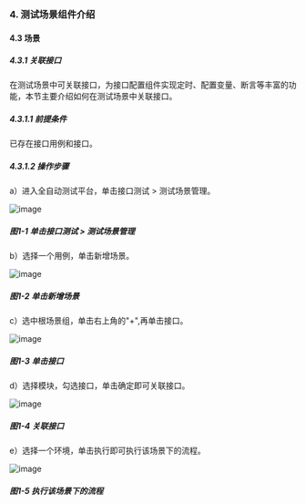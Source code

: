 ### 4. 测试场景组件介绍

#### 4.3 场景

##### 4.3.1 关联接口

在测试场景中可关联接口，为接口配置组件实现定时、配置变量、断言等丰富的功能，本节主要介绍如何在测试场景中关联接口。

##### 4.3.1.1 前提条件

已存在接口用例和接口。

##### 4.3.1.2 操作步骤

a）进入全自动测试平台，单击接口测试 > 测试场景管理。

![image](https://user-images.githubusercontent.com/79617492/192239520-9961fd8d-506c-4103-8b15-138cfc54838e.png)

##### 图1-1 单击接口测试 > 测试场景管理

b）选择一个用例，单击新增场景。

![image](https://user-images.githubusercontent.com/79617492/192239539-59781dce-3c20-469a-8f0d-9259f7b16d26.png)

##### 图1-2 单击新增场景

c）选中根场景组，单击右上角的"+",再单击接口。

![image](https://user-images.githubusercontent.com/79617492/192239564-04cf1646-75f5-4417-9eaa-d431cd42a841.png)

##### 图1-3 单击接口

d）选择模块，勾选接口，单击确定即可关联接口。

![image](https://user-images.githubusercontent.com/79617492/192239574-5ccb41c5-9b08-4a58-9736-aef2744e4cf9.png)

##### 图1-4 关联接口

e）选择一个环境，单击执行即可执行该场景下的流程。

![image](https://user-images.githubusercontent.com/79617492/192239604-ee3c8f23-bfa4-4e44-b965-e4b29b0f2951.png)

##### 图1-5 执行该场景下的流程
